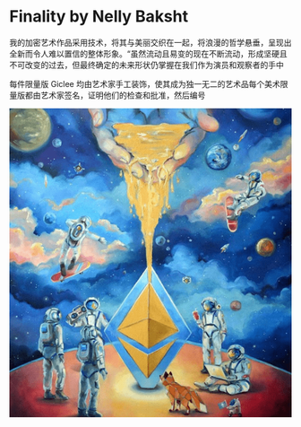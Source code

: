 # Finality by Nelly Baksht

我的加密艺术作品采用技术，将其与美丽交织在一起，将浪漫的哲学悬垂，呈现出全新而令人难以置信的整体形象。“虽然流动且易变的现在不断流动，形成坚硬且不可改变的过去，但最终确定的未来形状仍掌握在我们作为演员和观察者的手中

每件限量版 Giclee 均由艺术家手工装饰，使其成为独一无二的艺术品每个美术限量版都由艺术家签名，证明他们的检查和批准，然后编号

![nft](01.png)
